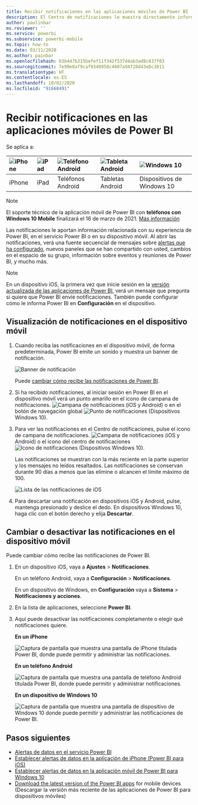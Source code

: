 ```yaml
---
title: Recibir notificaciones en las aplicaciones móviles de Power BI
description: El Centro de notificaciones le muestra directamente información relacionada con su experiencia de Power BI en el dispositivo móvil.
author: paulinbar
ms.reviewer: ''
ms.service: powerbi
ms.subservice: powerbi-mobile
ms.topic: how-to
ms.date: 03/11/2020
ms.author: painbar
ms.openlocfilehash: b3b447b315befef11f342f537d4ab3ad8c837f03
ms.sourcegitcommit: 7e99e8af9caf9340958c4607a94728d43e8c3811
ms.translationtype: HT
ms.contentlocale: es-ES
ms.lasthandoff: 10/02/2020
ms.locfileid: "91668491"
---
```

# <a name="get-notifications-in-the-power-bi-mobile-apps"></a>Recibir notificaciones en las aplicaciones móviles de Power BI
Se aplica a:

| ![iPhone](./media/mobile-apps-notification-center/iphone-logo-50-px.png) | ![iPad](./media/mobile-apps-notification-center/ipad-logo-50-px.png) | ![Teléfono Android](./media/mobile-apps-notification-center/android-phone-logo-50-px.png) | ![Tableta Android](./media/mobile-apps-notification-center/android-tablet-logo-50-px.png) | ![Windows 10](./media/mobile-apps-notification-center/win-10-logo-50-px.png) |
|:--- |:--- |:--- |:--- |:--- |
| iPhone |iPad |Teléfonos Android |Tabletas Android |Dispositivos de Windows 10 |

>[!NOTE]
>El soporte técnico de la aplicación móvil de Power BI con **teléfonos con Windows 10 Mobile** finalizará el 16 de marzo de 2021. [Más información](/legal/powerbi/powerbi-mobile/power-bi-mobile-app-end-of-support-for-windows-phones)

Las notificaciones le aportan información relacionada con su experiencia de Power BI, en el servicio Power BI o en su dispositivo móvil. Al abrir las notificaciones, verá una fuente secuencial de mensajes sobre [alertas que ha configurado](mobile-set-data-alerts-in-the-mobile-apps.md), nuevos paneles que se han compartido con usted, cambios en el espacio de su grupo, información sobre eventos y reuniones de Power BI, y mucho más.

> [!NOTE]
> En un dispositivo iOS, la primera vez que inicie sesión en la [versión actualizada de las aplicaciones de Power BI](https://powerbi.microsoft.com/mobile/), verá un mensaje que pregunta si quiere que Power BI envíe notificaciones. También puede configurar cómo le informa Power BI en **Configuración** en el dispositivo. 
> 
> 

## <a name="view-notifications-on-your-mobile-device"></a>Visualización de notificaciones en el dispositivo móvil
1. Cuando reciba las notificaciones en el dispositivo móvil, de forma predeterminada, Power BI emite un sonido y muestra un banner de notificación.
   
   ![Banner de notificación](./media/mobile-apps-notification-center/power-bi-mobile-notification-banner.png)
   

   Puede [cambiar cómo recibe las notificaciones de Power BI](mobile-apps-notification-center.md#change-or-turn-off-notifications-on-your-mobile-device).
2. Si ha recibido notificaciones, al iniciar sesión en Power BI en el dispositivo móvil verá un punto amarillo en el icono de campana de notificaciones. ![Campana de notificaciones](./media/mobile-apps-notification-center/powerbi-alert-tile-notification-icon.png) (iOS y Android) o en el botón de navegación global ![Punto de notificaciones](./media/mobile-apps-notification-center/power-bi-iphone-alert-global-nav-button.png) (Dispositivos Windows 10). 

3. Para ver las notificaciones en el Centro de notificaciones, pulse el icono de campana de notificaciones. ![Campana de notificaciones](./media/mobile-apps-notification-center/powerbi-alert-tile-notification-icon.png) (iOS y Android) o el icono del centro de notificaciones ![Icono de notificaciones](./media/mobile-apps-notification-center/power-bi-windows-10-notification-icon.png) (Dispositivos Windows 10).
   
    Las notificaciones se muestran con la más reciente en la parte superior y los mensajes no leídos resaltados. Las notificaciones se conservan durante 90 días a menos que las elimine o alcancen el límite máximo de 100.
   
   ![Lista de las notificaciones de iOS](./media/mobile-apps-notification-center/power-bi-iphone-notifications-list.png)
4. Para descartar una notificación en dispositivos iOS y Android, pulse, mantenga presionado y deslice el dedo. En dispositivos Windows 10, haga clic con el botón derecho y elija **Descartar**.

## <a name="change-or-turn-off-notifications-on-your-mobile-device"></a>Cambiar o desactivar las notificaciones en el dispositivo móvil
Puede cambiar cómo recibe las notificaciones de Power BI.

1. En un dispositivo iOS, vaya a **Ajustes** > **Notificaciones**. 
   
    En un teléfono Android, vaya a **Configuración** >  **Notificaciones**.
   
    En un dispositivo de Windows, en **Configuración** vaya a **Sistema** > **Notificaciones y acciones**.
2. En la lista de aplicaciones, seleccione **Power BI**. 
3. Aquí puede desactivar las notificaciones completamente o elegir qué notificaciones quiere.
   
    **En un iPhone**
   
    ![Captura de pantalla que muestra una pantalla de iPhone titulada Power BI, donde puede permitir y administrar las notificaciones.](./media/mobile-apps-notification-center/power-bi-notifications-iphone-settings.png)
   
    **En un teléfono Android**
   
    ![Captura de pantalla que muestra una pantalla de teléfono Android titulada Power BI, donde puede permitir y administrar notificaciones.](./media/mobile-apps-notification-center/power-bi-notifications-android-settings.png)

    **En un dispositivo de Windows 10**

    ![Captura de pantalla que muestra una pantalla de dispositivo de Windows 10 donde puede permitir y administrar las notificaciones de Power BI.](./media/mobile-apps-notification-center/power-bi-notifications-windows10-settings.png)

## <a name="next-steps"></a>Pasos siguientes
* [Alertas de datos en el servicio Power BI](../../create-reports/service-set-data-alerts.md)
* [Establecer alertas de datos en la aplicación de iPhone (Power BI para iOS)](mobile-set-data-alerts-in-the-mobile-apps.md)
* [Establecer alertas de datos en la aplicación móvil de Power BI para Windows 10](mobile-set-data-alerts-in-the-mobile-apps.md)
* [Download the latest version of the Power BI apps](https://powerbi.microsoft.com/mobile/) for mobile devices (Descargar la versión más reciente de las aplicaciones de Power BI para dispositivos móviles)